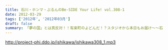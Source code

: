 ```yaml
---
title: 石川・ホンマ・ぶるんのBe-SIDE Your Life! vol.308-1
date: 2012-03-29
tags: ['2012年', '2012年03月']
draft: false
summary: 「夢の国」とは真反対！！有楽町のよどんだ！？スタジオから本日もお届け～～石川サンの来週の言動（感想）に注目だ！ＮＡＭＡＥ
---
```


http://project-phi.ddo.jp/ishikawa/ishikawa308_1.mp3
